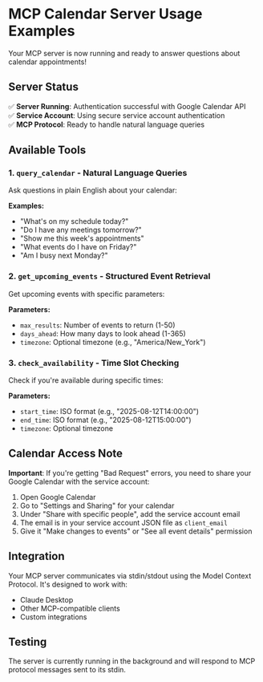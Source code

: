 # MCP Calendar Server Usage Examples

Your MCP server is now running and ready to answer questions about calendar appointments!

## Server Status
✅ **Server Running**: Authentication successful with Google Calendar API  
✅ **Service Account**: Using secure service account authentication  
✅ **MCP Protocol**: Ready to handle natural language queries  

## Available Tools

### 1. `query_calendar` - Natural Language Queries
Ask questions in plain English about your calendar:

**Examples:**
- "What's on my schedule today?"
- "Do I have any meetings tomorrow?"
- "Show me this week's appointments"
- "What events do I have on Friday?"
- "Am I busy next Monday?"

### 2. `get_upcoming_events` - Structured Event Retrieval
Get upcoming events with specific parameters:

**Parameters:**
- `max_results`: Number of events to return (1-50)
- `days_ahead`: How many days to look ahead (1-365)
- `timezone`: Optional timezone (e.g., "America/New_York")

### 3. `check_availability` - Time Slot Checking
Check if you're available during specific times:

**Parameters:**
- `start_time`: ISO format (e.g., "2025-08-12T14:00:00")
- `end_time`: ISO format (e.g., "2025-08-12T15:00:00")
- `timezone`: Optional timezone

## Calendar Access Note

**Important**: If you're getting "Bad Request" errors, you need to share your Google Calendar with the service account:

1. Open Google Calendar
2. Go to "Settings and Sharing" for your calendar
3. Under "Share with specific people", add the service account email
4. The email is in your service account JSON file as `client_email`
5. Give it "Make changes to events" or "See all event details" permission

## Integration

Your MCP server communicates via stdin/stdout using the Model Context Protocol. It's designed to work with:
- Claude Desktop
- Other MCP-compatible clients
- Custom integrations

## Testing

The server is currently running in the background and will respond to MCP protocol messages sent to its stdin.